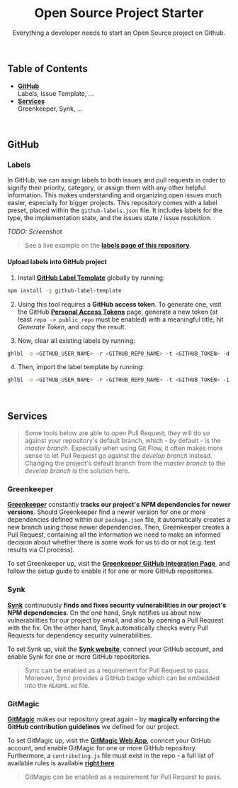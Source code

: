 <div align="center">

# Open Source Project Starter

Everything a developer needs to start an Open Source project on Github.

</div>

<br>

## Table of Contents

- **[GitHub](#github)**<br>Labels, Issue Template, ...
- **[Services](#services)**<br>Greenkeeper, Synk, ...

<br>

## GitHub

### Labels

In GitHub, we can assign labels to both issues and pull requests in order to signify their priority, category, or assign them with any other
helpful information. This makes understanding and organizing open issues much easier, especially for bigger projects. This repository comes with a label preset, placed within the `github-labels.json` file. It includes labels for the type, the implementation
state, and the issues state / issue resolution.

*TODO: Screenshot*

> See a live example on the **[labels page of this repository](https://github.com/dominique-mueller/open-source-project-starter/labels)**.

#### Upload labels into GitHub project

1. Install **[GitHub Label Template](https://github.com/xavierchow/github-label-template)** globally by running:
``` bash
npm install -g github-label-template
```

2. Using this tool requires a **GitHub access token**. To generate one, visit the GitHub
**[Personal Access Tokens](https://github.com/settings/tokens)** page, generate a new token (at least `repo -> public_repo` must be
enabled) with a meaningful title, hit *Generate Token*, and copy the result.

3. Now, clear all existing labels by running:
``` bash
ghlbl -o <GITHUB_USER_NAME> -r <GITHUB_REPO_NAME> -t <GITHUB_TOKEN> -d
```

4. Then, import the label template by running:
``` bash
ghlbl -o <GITHUB_USER_NAME> -r <GITHUB_REPO_NAME> -t <GITHUB_TOKEN> -i github-labels.json
```

<br>

## Services

> Some tools below are able to open Pull Request; they will do so against your repository's default branch, which - by default - is the
*master branch*. Especially when using Git Flow, it often makes more sense to let Pull Request go against the *develop branch* instead.
Changing the project's default branch from the *master branch* to the *develop branch* is the solution here.

### Greenkeeper

**[Greenkeeper](https://greenkeeper.io/)** constantly **tracks our project's NPM dependencies for newer versions**. Should Greenkeeper find
a newer version for one or more dependencies defined within our `package.json` file, it automatically creates a new branch using those newer
dependencies. Then, Greenkeeper creates a Pull Request, containing all the information we need to make an informed decision about whether
there is some work for us to do or not (e.g. test results via CI process).

To set Greenkeeper up, visit the **[Greenkeeper GitHub Integration Page](https://github.com/integration/greenkeeper)**, and follow the setup
guide to enable it for one or more GitHub repositories.

### Synk

**[Synk](https://snyk.io/)** continuously **finds and fixes security vulnerabilities in our project's NPM dependencies**. On the one hand,
Snyk notifies us about new vulnerabilities for our project by email, and also by opening a Pull Request with the fix. On the other hand,
Snyk automatically checks every Pull Requests for dependency security vulnerabilities.

To set Synk up, visit the **[Synk website](https://snyk.io/)**, connect your GitHub account, and enable Synk for one or more GitHub
repositories.

> Sync can be enabled as a requirement for Pull Request to pass. Moreover, Sync provides a GitHub badge which can be embedded into the
`README.md` file.

### GitMagic

**[GitMagic](https://gitmagic.io/)** makes our repository great again - by **magically enforcing the GitHub contribution guidelines** we
defined for our project.

To set GitMagic up, visit the **[GitMagic Web App](https://app.gitmagic.io/)**, conncet your GitHub account, and enable GitMagic for one or more GitHub repository. Furthermore, a `contributing.js` file must exist in the repo - a full list of available rules is available
**[right here](https://gitmagic.io/rules/)**

> GitMagic can be enabled as a requirement for Pull Request to pass.
